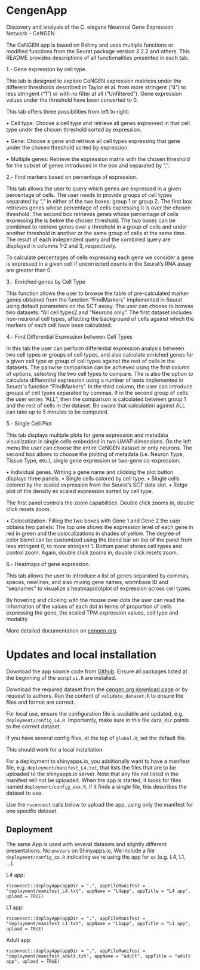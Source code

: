 # CengenApp

Discovery and analysis of the C. elegans Neuronal Gene Expression Network – CeNGEN 

The CeNGEN app is based on Rshiny and uses multiple functions or modified functions from the Seurat package version 3.2.2 and others. This README provides descriptions of all functionalities presented in each tab.

1.- Gene expression by cell type.

This tab is designed to explore CeNGEN expression matrices under the different thresholds described in Taylor et al. from more stringent (“4”) to less stringent (“1”) or with no filter at all (“Unfiltered”). Gene expression values under the threshold have been converted to 0.

This tab offers three possibilities from left to right:
	
•	Cell type: Choose a cell type and retrieve all genes expressed in that cell type under the chosen threshold sorted by expression.

•	Gene: Choose a gene and retrieve all cell types expressing that gene under the chosen threshold sorted by expression.

•	Multiple genes: Retrieve the expression matrix with the chosen threshold for the subset of genes introduced in the box and separated by “,”. 

2.- Find markers based on percentage of expression.

This tab allows the user to query which genes are expressed in a given percentage of cells. The user needs to provide groups of cell types separated by “,” in either of the two boxes: group 1 or group 2. The first box retrieves genes whose percentage of cells expressing it is over the chosen threshold.  The second box retrieves genes whose percentage of cells expressing the is below the chosen threshold. The two boxes can be combined to retrieve genes over a threshold in a group of cells and under another threshold in another or the same group of cells at the same time. The result of each independent query and the combined query are displayed in columns 1-2 and 3, respectively. 

To calculate percentages of cells expressing each gene we consider a gene is expressed in a given cell if uncorrected counts in the Seurat’s RNA assay are greater than 0.

3.- Enriched genes by Cell Type

This function allows the user to browse the table of pre-calculated marker genes obtained from the function “FindMarkers” implemented in Seurat using default parameters on the SCT assay. The user can choose to browse two datasets: “All cell types2 and “Neurons only”. The first dataset includes non-neuronal cell types, affecting the background of cells against which the markers of each cell have been calculated.
 
4.- Find Differential Expression between Cell Types

In this tab the user can perform differential expression analysis between two cell types or groups of cell types, and also calculate enriched genes for a given cell type or group of cell types against the rest of cells in the datasets. The pairwise comparison can be achieved using the first column of options, selecting the two cell types to compare. The is also the option to calculate differential expression using a number of tests implemented in Seurat´s function “FindMarkers”. In the third column, the user can introduce groups of cell types separated by commas. If in the second group of cells the user writes “ALL”, then the comparison is calculated between group 1 and the rest of cells in the dataset. Be aware that calculation against ALL can take up to 5 minutes to be computed.

5.- Single Cell Plot

This tab displays multiple plots for gene expression and metadata visualization in single cells embedded in two UMAP dimensions. On the left menu the user can choose the entire CeNGEN dataset or only neurons. The second box allows to choose the plotting of metadata (i.e. Neuron Type, Tissue Type, etc.), single gene expression or two-gene co-expression.

•	Individual genes. Writing a gene name and clicking the plot button displays three panels.
•	Single cells colored by cell type.
•	Single cells colored by the scaled expression from the Seurat’s SCT data slot. 
•	Ridge plot of the density ex scaled expression sorted by cell type.

The first panel controls the zoom capabilities. Double click zooms in, double click resets zoom.

•	Colocalization. Filling the two boxes with Gene 1 and Gene 2 the user obtains two panels: 
		The top one shows the expression level of each gene in red in green and the colocalizations in shades of yellow. The degree of color blend can be customized using the blend bar on top of the panel from less stringent 0, to more stringent 1.
		Bottom panel shows cell types and control zoom. Again, double click zooms in, double click resets zoom.


6.- Heatmaps of gene expression.

This tab allows the user to introduce a list of genes separated by commas, spaces, newlines, and also mixing gene names, wormbase ID and “seqnames” to visualize a heatmap/dotplot of expression across cell types. 

By hovering and clicking with the mouse over dots the user can read the information of the values of each dot in terms of proportion of cells expressing the gene, the scaled TPM expression values, cell type and modality. 


More detailed documentation on [cengen.org](https://www.cengen.org/single-cell-rna-seq/).




# Updates and local installation

Download the app source code from [Github](https://github.com/cengenproject/CengenApp). Ensure all packages listed at the beginning of the script `ui.R` are installed.

Download the required dataset from the [cengen.org download page](https://www.cengen.org/downloads/) or by request to authors. Run the content of `validate_dataset.R` to ensure the files and format are correct.

For local use, ensure the configuration file is available and updated, e.g. `deployment/config_L4.R`. Importantly, make sure in this file `data_dir` points to the correct dataset.

If you have several config files, at the top of `global.R`, set the default file.

This should work for a local installation.

For a deployment to shinyapps.io, you additionally want to have a manifest file, e.g. `deployment/manifest_L4.txt`, that lists the files that are to be uploaded to the shinyapps.io server. Note that any file not listed in the manifest will not be uploaded. When the app is started, it looks for files named `deployment/config_xxx.R`, if it finds a single file, this describes the dataset to use.

Use the `rsconnect` calls below to upload the app, using only the manifest for one specific dataset.



## Deployment

The same App is used with several datasets and slightly different presentations. No `envVars` on Shinyapps.io, We include a file `deployment/config_xx.R` indicating we're using the app for `xx` (e.g. L4, L1, ...).


L4 app:
```
rsconnect::deployApp(appDir = ".", appFileManifest = "deployment/manifest_L4.txt", appName = "L4app", appTitle = "L4 app", upload = TRUE)
```

L1 app:
```
rsconnect::deployApp(appDir = ".", appFileManifest = "deployment/manifest_L1.txt", appName = "L1app", appTitle = "L1 app", upload = TRUE)
```

Adult app:
```
rsconnect::deployApp(appDir = ".", appFileManifest = "deployment/manifest_adult.txt", appName = "adult", appTitle = "adult app", upload = TRUE)
```








